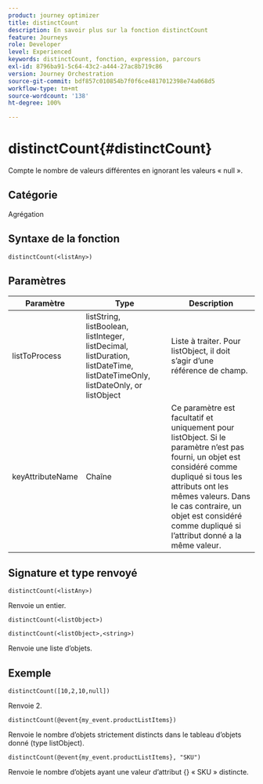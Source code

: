 ```yaml
---
product: journey optimizer
title: distinctCount
description: En savoir plus sur la fonction distinctCount
feature: Journeys
role: Developer
level: Experienced
keywords: distinctCount, fonction, expression, parcours
exl-id: 8796ba91-5c64-43c2-a444-27ac8b719c86
version: Journey Orchestration
source-git-commit: bdf857c010854b7f0f6ce4817012398e74a068d5
workflow-type: tm+mt
source-wordcount: '138'
ht-degree: 100%

---
```


# distinctCount{#distinctCount}

Compte le nombre de valeurs différentes en ignorant les valeurs « null ».

## Catégorie

Agrégation

## Syntaxe de la fonction

`distinctCount(<listAny>)`

## Paramètres

| Paramètre | Type | Description |
|-----------|------------------|------------------|
| listToProcess | listString, listBoolean, listInteger, listDecimal, listDuration, listDateTime, listDateTimeOnly, listDateOnly, or listObject | Liste à traiter. Pour listObject, il doit s’agir d’une référence de champ. |
| keyAttributeName | Chaîne | Ce paramètre est facultatif et uniquement pour listObject. Si le paramètre n’est pas fourni, un objet est considéré comme dupliqué si tous les attributs ont les mêmes valeurs. Dans le cas contraire, un objet est considéré comme dupliqué si l’attribut donné a la même valeur. |

## Signature et type renvoyé

`distinctCount(<listAny>)`

Renvoie un entier.

`distinctCount(<listObject>)`

`distinctCount(<listObject>,<string>)`

Renvoie une liste d’objets.


## Exemple

`distinctCount([10,2,10,null])`

Renvoie 2.

`distinctCount(@event{my_event.productListItems})`

Renvoie le nombre d’objets strictement distincts dans le tableau d’objets donné (type listObject).

`distinctCount(@event{my_event.productListItems}, "SKU")`

Renvoie le nombre d’objets ayant une valeur d’attribut {} « SKU » distincte.
